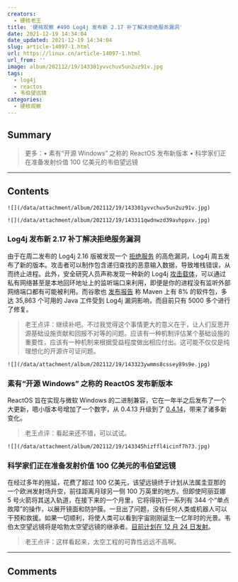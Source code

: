 ```yaml
---
creators:
  - 硬核老王
title: '硬核观察 #490 Log4j 发布新 2.17 补丁解决拒绝服务漏洞'
date: 2021-12-19 14:34:04
date_updated: 2021-12-19 14:34:04
slug: article-14097-1.html
url: https://linux.cn/article-14097-1.html
url_from: ''
image: album/202112/19/143301yvvchuv5un2uz91v.jpg
tags:
  - log4j
  - reactos
  - 韦伯望远镜
categories:
  - 硬核观察
---
```


## Summary

> 更多：• 素有“开源 Windows” 之称的 ReactOS 发布新版本 • 科学家们正在准备发射价值 100 亿美元的韦伯望远镜

***

<!-- more -->

## Contents

`![](/data/attachment/album/202112/19/143301yvvchuv5un2uz91v.jpg)`

`![](/data/attachment/album/202112/19/143311qwdnwzd39avhppxv.jpg)`

### Log4j 发布新 2.17 补丁解决拒绝服务漏洞

由于在周二发布的 Log4j 2.16 版被发现一个 [拒绝服务](https://cve.mitre.org/cgi-bin/cvename.cgi?name=CVE-2021-45105) 的高危漏洞，Log4j 周五发布了新的版本。攻击者可以制作包含递归查找的恶意输入数据，导致堆栈错误，从而终止进程。此外，安全研究人员声称发现一种新的 Log4j [攻击载体](https://www.blumira.com/analysis-log4shell-local-trigger/)，可以通过私有网络甚至是本地回环地址上的监听端口来利用，即便是你的进程没有监听外部网络端口都有可能被利用。而谷歌也 [发布报告](https://security.googleblog.com/2021/12/understanding-impact-of-apache-log4j.html) 称 Maven 上有 8% 的软件包，多达 35,863 个可用的 Java 工件受到 Log4j 漏洞影响，而目前只有 5000 多个进行了修复。

> 
> 老王点评：继续补吧。不过我觉得这个事情更大的意义在于，让人们反思开源基础设施贡献和回报不对等的问题。应该有一种机制评估某个基础设施的重要性，应该有一种机制来根据受益程度做出相应付出。这可能不仅仅是纯理想化的开源许可证问题。
> 
> 
> 

`![](/data/attachment/album/202112/19/143323ywmms8cssey89s9e.jpg)`

### 素有“开源 Windows” 之称的 ReactOS 发布新版本

ReactOS 旨在实现与微软 Windows 的二进制兼容，它在一年半之后发布了一个大更新，嗯小版本号增加了一个数字，从 0.4.13 升级到了 [0.4.14](https://reactos.org/project-news/reactos-0414-released/)，带来了诸多新变化。

> 
> 老王点评：看起来还不错，可以试试。
> 
> 
> 

`![](/data/attachment/album/202112/19/143345hizffl4icinf7h73.jpg)`

### 科学家们正在准备发射价值 100 亿美元的韦伯望远镜

在经过多年的拖延，花费了超过 100 亿美元，该望远镜终于计划从法属圭亚那的一个欧洲发射场升空，前往距离月球另一侧 100 万英里的地方。但即使阿丽亚娜 5 号火箭将其送入轨道，在接下来的一个月里，它将得执行一系列有 344 个“单点故障”的操作，以展开镜面和防护膜。一旦出了问题，没有任何人类或机器人可以干预和救援。如果一切顺利，将使人类可以看到宇宙刚刚诞生一亿年时的光景。韦伯太空望远镜将是哈勃太空望远镜的继承者。[目前计划在 12 月 24 日发射](https://www.nytimes.com/2021/12/14/science/james-webb-telescope-launch.html)。

> 
> 老王点评：这样看起来，太空工程的可靠性远远不高啊。
> 
> 
>

***

## Comments
